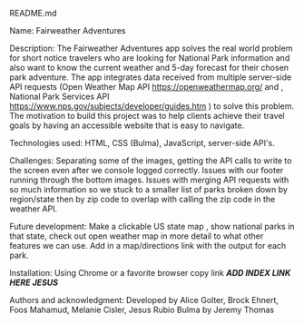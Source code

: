 README.md

Name: Fairweather Adventures

Description: The Fairweather Adventures app solves the real world problem for short notice travelers who are looking for  National Park information and also want to know the current weather and 5-day forecast for their chosen park adventure. The app integrates data received from multiple server-side API requests (Open Weather Map API https://openweathermap.org/ and , National Park Services API https://www.nps.gov/subjects/developer/guides.htm ) to solve this problem. The  motivation to build this project was to help clients achieve their travel goals by having an accessible website that is easy to navigate.

Technologies used: HTML, CSS (Bulma), JavaScript, server-side API's. 

Challenges:  Separating some of the images, getting the API calls to write to the screen even after we console logged correctly. Issues with our footer running through the bottom images. Issues with merging API requests with so much information so we stuck to a smaller list of parks broken down by region/state then by zip code to overlap with calling the zip code in the weather API.  


Future development: Make a clickable US state map , show national parks in that state, check out open weather map in more detail to what other features we can use. Add in a map/directions link with the output for each park. 


Installation: Using Chrome or a favorite browser copy link *******ADD INDEX LINK HERE JESUS*******

Authors and acknowledgment: Developed by Alice Golter, Brock Ehnert, Foos Mahamud, Melanie Cisler, Jesus Rubio
Bulma by Jeremy Thomas